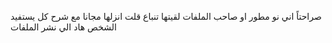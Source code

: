 صراحتاً اني نو مطور او صاحب الملفات لقيتها تنباع قلت انزلها مجانا مع شرح كل يستفيد
الشخص
هاد الي نشر الملفات